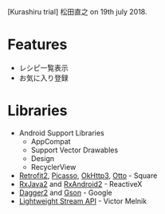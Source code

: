 [Kurashiru trial] 松田直之 on 19th july 2018.

# Features

- レシピ一覧表示
- お気に入り登録

# Libraries

- Android Support Libraries
  - AppCompat
  - Support Vector Drawables
  - Design
  - RecyclerView
- [Retrofit2](http://square.github.io/retrofit/), [Picasso](http://square.github.io/picasso/), [OkHttp3](https://github.com/square/okhttp), [Otto](https://github.com/square/otto) - Square
- [RxJava2](https://github.com/ReactiveX/RxJava) and [RxAndroid2]([RxAndroid](https://github.com/ReactiveX/RxAndroid)) - ReactiveX
- [Dagger2](http://google.github.io/dagger/) and [Gson](https://github.com/google/gson) - Google
- [Lightweight Stream API](https://github.com/aNNiMON/Lightweight-Stream-API) - Victor Melnik